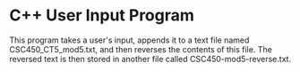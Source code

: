 # C++ User Input Program
This program takes a user's input, appends it to a text file named CSC450_CT5_mod5.txt, and then reverses the contents of this file. The reversed text is then stored in another file called CSC450-mod5-reverse.txt.
